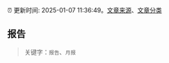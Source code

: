 :alarm_clock: 更新时间: 2025-01-07 11:36:49。[文章来源](/README.md)、[文章分类](/TAGS.md)

## 报告


> 关键字：`报告`、`月报`



